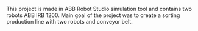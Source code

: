 This project is made in ABB Robot Studio simulation tool and contains two robots ABB IRB 1200. Main goal of the project was to create a sorting production line with two robots and conveyor belt. 
